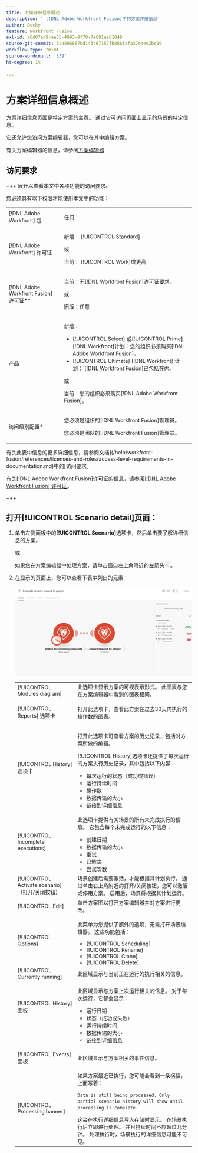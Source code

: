 ```yaml
---
title: 方案详细信息概述
description: ' [!DNL Adobe Workfront Fusion]中的方案详细信息'
author: Becky
feature: Workfront Fusion
exl-id: a6d07ed9-aa55-4993-9f78-7e691aa61049
source-git-commit: 3aa896867bd143c67157fb886fafa37eaee2bc00
workflow-type: tm+mt
source-wordcount: '539'
ht-degree: 1%

---
```


# 方案详细信息概述

方案详细信息页面是特定方案的主页。 通过它可访问页面上显示的场景的特定信息。

它还允许您访问方案编辑器，您可以在其中编辑方案。

有关方案编辑器的信息，请参阅[方案编辑器](/help/workfront-fusion/get-started-with-fusion/navigate-fusion/scenario-editor.md)

## 访问要求

+++ 展开以查看本文中各项功能的访问要求。

您必须具有以下权限才能使用本文中的功能：

<table style="table-layout:auto">
 <col> 
 <col> 
 <tbody> 
  <tr> 
   <td role="rowheader">[!DNL Adobe Workfront] 包</td> 
   <td> <p>任何</p> </td> 
  </tr> 
  <tr data-mc-conditions=""> 
   <td role="rowheader">[!DNL Adobe Workfront] 许可证</td> 
   <td> <p>新增： [!UICONTROL Standard]</p><p>或</p><p>当前： [!UICONTROL Work]或更高</p> </td> 
  </tr> 
  <tr> 
   <td role="rowheader">[!DNL Adobe Workfront Fusion] 许可证**</td> 
   <td>
   <p>当前：无[!DNL Workfront Fusion]许可证要求。</p>
   <p>或</p>
   <p>旧版：任意 </p>
   </td> 
  </tr> 
  <tr> 
   <td role="rowheader">产品</td> 
   <td>
   <p>新增：</p> <ul><li>[!UICONTROL Select] 或[!UICONTROL Prime] [!DNL Workfront]计划：您的组织必须购买[!DNL Adobe Workfront Fusion]。</li><li>[!UICONTROL Ultimate] [!DNL Workfront] 计划： [!DNL Workfront Fusion]已包括在内。</li></ul>
   <p>或</p>
   <p>当前：您的组织必须购买[!DNL Adobe Workfront Fusion]。</p>
   </td> 
  </tr>
  <tr data-mc-conditions=""> 
   <td role="rowheader">访问级别配置*</td> 
   <td> 
     <p>您必须是组织的[!DNL Workfront Fusion]管理员。</p>
     <p>您必须是团队的[!DNL Workfront Fusion]管理员。</p>
   </td> 
  </tr> 
   </td> 
  </tr> 
 </tbody> 
</table>

有关此表中信息的更多详细信息，请参阅文档](/help/workfront-fusion/references/licenses-and-roles/access-level-requirements-in-documentation.md)中的[访问要求。

有关[!DNL Adobe Workfront Fusion]许可证的信息，请参阅[[!DNL Adobe Workfront Fusion] 许可证](/help/workfront-fusion/set-up-and-manage-workfront-fusion/licensing-operations-overview/license-automation-vs-integration.md)。

+++

## 打开[!UICONTROL Scenario detail]页面：

1. 单击左侧面板中的&#x200B;**[!UICONTROL Scenario]**&#x200B;选项卡，然后单击要了解详细信息的方案。

   或

   如果您在方案编辑器中处理方案，请单击窗口左上角附近的左箭头![退出编辑箭头](assets/exit-editing-arrow.png)。

1. 在显示的页面上，您可以查看下表中列出的元素：

   ![方案详细信息](assets/scenario-detail-350x207.png)

   <table style="table-layout:auto"> 
    <col> 
    <col> 
    <tbody> 
     <tr> 
      <td role="rowheader">[!UICONTROL Modules diagram] </td> 
      <td>此选项卡显示方案的可视表示形式。 此图表与您在方案编辑器中看到的图表相同。</td> 
     </tr> 
     <tr> 
      <td role="rowheader">[!UICONTROL Reports] 选项卡 </td> 
      <td> <p>打开此选项卡，查看此方案在过去30天内执行的操作数的图表。</p>  </td> 
     </tr> 
     <tr> 
      <td role="rowheader">[!UICONTROL History] 选项卡 </td> 
      <td> <p>打开此选项卡可查看方案的历史记录，包括对方案所做的编辑。 </p> <p>[!UICONTROL History]选项卡还提供了每次运行的方案执行历史记录，其中包括以下内容：</p> 
       <ul> 
        <li>每次运行的状态（成功或错误）</li> 
        <li>运行持续时间</li> 
        <li>操作数</li> 
        <li>数据传输的大小</li> 
        <li>链接到详细信息</li> 
       </ul> </td> 
     </tr> 
     <tr> 
      <td role="rowheader">[!UICONTROL Incomplete executions]</td> 
      <td> <p>此选项卡提供有关场景的所有未完成执行的信息。 它包含每个未完成运行的以下信息：</p> 
       <ul> 
        <li>创建日期</li> 
        <li>数据传输的大小</li> 
        <li>重试</li> 
        <li>已解决</li> 
        <li>尝试次数</li> 
       </ul> </td> 
     </tr> 
     <tr> 
      <td role="rowheader">[!UICONTROL Activate scenario] （打开/关闭按钮）</td> 
      <td>场景创建后需要激活，才能根据其计划执行。 通过单击右上角附近的打开/关闭按钮，您可以激活或停用方案。 启用后，场景将根据其计划运行。</td> 
     </tr> 
     <tr> 
      <td role="rowheader">[!UICONTROL Edit]</td> 
      <td>单击方案图以打开方案编辑器并对方案进行更改。</td> 
     </tr> 
     <tr> 
      <td role="rowheader">[!UICONTROL Options]</td> 
      <td> <p>此菜单为您提供了额外的选项，无需打开场景编辑器。 这些功能包括：</p> 
       <ul> 
        <li>[!UICONTROL Scheduling]</li> 
        <li>[!UICONTROL Rename]</li> 
        <li>[!UICONTROL Clone]</li> 
        <li>[!UICONTROL Delete]</li> 
       </ul> </td> 
     </tr> 
     <tr> 
      <td role="rowheader">[!UICONTROL Currently running]</td> 
      <td>此区域显示与当前正在运行的执行相关的信息。</td> 
     </tr> 
     <tr> 
      <td role="rowheader"> <p>[!UICONTROL History] 面板</p> <p> </p> </td> 
      <td> <p>此区域显示与方案上次运行相关的信息。 对于每次运行，它都会显示：</p> 
       <ul> 
        <li>运行日期</li> 
        <li>状态（成功或失败）</li> 
        <li>运行持续时间</li> 
        <li>数据传输的大小</li> 
        <li>链接到详细信息</li> 
       </ul> </td> 
     </tr> 
         <tr> 
      <td role="rowheader"> <p>[!UICONTROL Events] 面板</p>  </td> 
      <td>此区域显示与方案相关的事件信息。  </td> 
     </tr> 
     <tr> 
      <td role="rowheader"> <p>[!UICONTROL Processing banner]</p>  </td>

   <td>如果方案最近已执行，您可能会看到一条横幅，上面写着：<p><code>Data is still being processed. Only partial scenario history will show until processing is complete.</code></p>这会在执行详细信息写入存储时显示。 在场景执行后立即进行处理。 并且持续时间不应超过几分钟。 处理执行时，场景执行的详细信息可能不可见。</td> 
     </tr> 
    </tbody> 
   </table>
